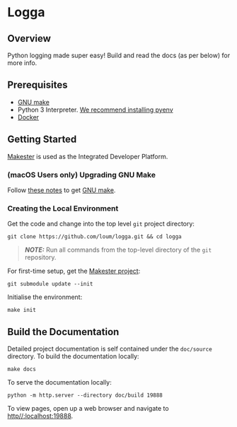 # Logga

## Overview
Python logging made super easy!  Build and read the docs (as per below) for more info.

## Prerequisites
- [GNU make](https://www.gnu.org/software/make/manual/make.html)
- Python 3 Interpreter. [We recommend installing pyenv](https://github.com/pyenv/pyenv)
- [Docker](https://www.docker.com/)

## Getting Started
[Makester](https://loum.github.io/makester/) is used as the Integrated Developer Platform.

### (macOS Users only) Upgrading GNU Make
Follow [these notes](https://loum.github.io/makester/macos/#upgrading-gnu-make-macos) to get [GNU make](https://www.gnu.org/software/make/manual/make.html).

### Creating the Local Environment
Get the code and change into the top level `git` project directory:
```
git clone https://github.com/loum/logga.git && cd logga
```

> **_NOTE:_** Run all commands from the top-level directory of the `git` repository.

For first-time setup, get the [Makester project](https://github.com/loum/makester.git):
```
git submodule update --init
```

Initialise the environment:
```
make init
```

## Build the Documentation
Detailed project documentation is self contained under the ``doc/source`` directory. To build the documentation locally:

```
make docs
```

To serve the documentation locally:
```
python -m http.server --directory doc/build 19888
```

To view pages, open up a web browser and navigate to [http//:localhost:19888](http//:localhost:19888).
